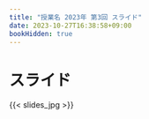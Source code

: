 ```yaml
---
title: "授業名 2023年 第3回 スライド"
date: 2023-10-27T16:38:58+09:00
bookHidden: true
---
```



# スライド

{{< slides_jpg >}}